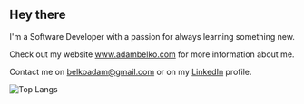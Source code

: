## Hey there

I'm a Software Developer with a passion for always learning something new.

Check out my website <a href="www.adambelko.com" target="_blank">www.adambelko.com</a> for more information about me.

Contact me on belkoadam@gmail.com or on my <a href="https://www.linkedin.com/in/adam-belko/" targer="_blank">LinkedIn</a> profile.


![Top Langs](https://github-readme-stats.vercel.app/api/top-langs/?username=adambelko&hide=TeX&layout=compact)
